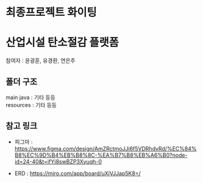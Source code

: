 # 최종프로젝트 화이팅


# 산업시설 탄소절감 플랫폼
참여자 : 윤광훈, 유경환, 연은주

## 폴더 구조
main 
java : 기타 등등  
resources : 기타 등등

## 참고 링크
- 피그마 : https://www.figma.com/design/AmZRctmoJJi6f5VDRhdvRd/%EC%84%B8%EC%9D%B4%EB%B8%8C-%EA%B7%B8%EB%A6%B0?node-id=24-40&t=ifYj8swBZP3Xyuqh-0

- ERD : https://miro.com/app/board/uXjVJJap5K8=/





